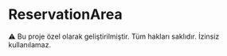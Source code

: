# ReservationArea


⚠️ Bu proje özel olarak geliştirilmiştir. Tüm hakları saklıdır. İzinsiz kullanılamaz.

